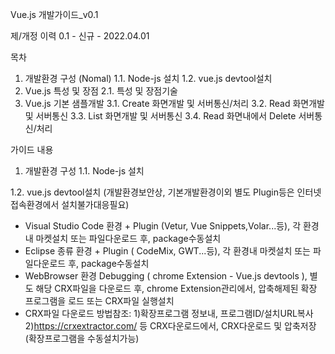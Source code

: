 Vue.js 개발가이드_v0.1

제/개정 이력
0.1 - 신규 - 2022.04.01 

목차
1. 개발환경 구성 (Nomal)
1.1. Node-js 설치
1.2. vue.js devtool설치
2. Vue.js 특성 및 장점
2.1. 특성 및 장점기술
3. Vue.js 기본 샘플개발
3.1. Create 화면개발 및 서버통신/처리
3.2. Read 화면개발 및 서버통신
3.3. List 화면개발 및 서버통신
3.4. Read 화면내에서 Delete 서버통신/처리

가이드 내용
1. 개발환경 구성
1.1. Node-js 설치
 
1.2. vue.js devtool설치 (개발환경보안상, 기본개발환경이외 별도 Plugin등은 인터넷접속환경에서 설치불가대응필요)
- Visual Studio Code 환경 + Plugin (Vetur, Vue Snippets,Volar...등), 각 환경내 마켓설치 또는 파일다운로드 후, package수동설치
- Eclipse 종류 환경 + Plugin ( CodeMix, GWT...등), 각 환경내 마켓설치 또는 파일다운로드 후, package수동설치
- WebBrowser 환경 Debugging ( chrome Extension - Vue.js devtools ), 별도 해당 CRX파일을 다운로드 후, chrome Extension관리에서, 압축해제된 확장 프로그램을 로드 또는 CRX파일 실행설치
- CRX파일 다운로드 방법참조: 1)확장프로그램 정보내, 프로그램ID/설치URL복사 2)https://crxextractor.com/ 등 CRX다운로드에서, CRX다운로드 및 압축저장  (확장프로그램을 수동설치가능)


